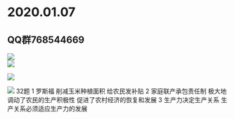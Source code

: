 2020.01.07
====  

QQ群768544669 
-------  


![](http://chuantu.xyz/t6/710/1578359309x989559068.jpg)  
![](http://chuantu.xyz/t6/710/1578360414x989499252.png)

![](http://chuantu.xyz/t6/710/1578360654x989499252.jpg)

![](http://chuantu.xyz/t6/710/1578361453x989499252.png)
32题 1 罗斯福  削减玉米种植面积 给农民发补贴     2 家庭联产承包责任制     极大地调动了农民的生产积极性 促进了农村经济的恢复和发展 3 生产力决定生产关系 生产关系必须适应生产力的发展
